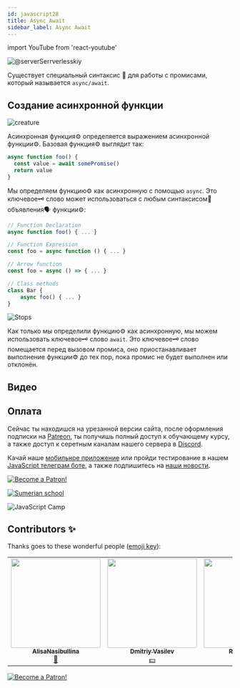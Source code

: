 ```yaml
---
id: javascript28
title: Async Await
sidebar_label: Async Await
---
```


import YouTube from 'react-youtube'

![@serverSerrverlesskiy](/img/javascript/headers/29.jpg)

Существует специальный синтаксис 📖 для работы с промисами, который называется `async/await`.

## Создание асинхронной функции

![creature](https://media.giphy.com/media/4T7e4DmcrP9du/giphy.gif)

Асинхронная функция⚙️ определяется выражением асинхронной функции⚙️. Базовая функция⚙️ выглядит так:

```javascript
async function foo() {
  const value = await somePromise()
  return value
}
```

Мы определяем функцию⚙️ как асинхронную с помощью `async`. Это ключевое🗝️ слово может использоваться с любым синтаксисом📖 объявления🗣️ функции⚙️:

```javascript
// Function Declaration
async function foo() { ... }

// Function Expression
const foo = async function () { ... }

// Arrow function
const foo = async () => { ... }

// Class methods
class Bar {
    async foo() { ... }
}
```

![Stops](https://media.giphy.com/media/WrgAGkGrh0MD1Z2gkO/giphy.gif)

Как только мы определили функцию⚙️ как асинхронную, мы можем использовать ключевое🗝️ слово `await`.
Это ключевое🗝️ слово помещается перед вызовом промиса, оно приостанавливает выполнение функции⚙️ до тех пор, пока промис не будет выполнен или отклонён.

## Видео

<YouTube videoId="I0t9dwZ4ST8" />

<!-- ## Async

![run](https://media.giphy.com/media/3N0fFF5xxcZrO/giphy.gif)

У нас есть ключевое🗝️ слово `async`, которое мы помещаем перед объявлением🗣️ функции⚙️, чтобы сделать ее асинхронной. Асинхронная функция⚙️ — это функция⚙️, которая предвосхищает возможность использования ключевого🗝️ слова `await` для запуска асинхронного кода📟 .

Попробуйте набрать в консоли браузера следующее:

```javascript
function hello() {
  return 'Hello'
}
hello()
```

Функция⚙️ вернет 'Hello'. Ничего необычного.

Но что если мы превратим ее в асинхронную функцию⚙️? Попробуйте сделать следующее:

```javascript
async function hello() {
  return 'Hello'
}
hello()
```

![Promise](https://media.giphy.com/media/GFtJhEvG3681y/giphy.gif)

Теперь вызов функции⚙️ возвращает🔄 обещание. Это одна из особенностей асинхронных функций⚙️ — они возвращают🔄 значения, которые гарантировано преобразуются в обещания.

Вы также можете создать🏗️ асинхронное функциональное⚙️ выражение, например, так:

```javascript
// Function Expression
let hello = async function () {
  return hello()
}
hello()
```

Также можно использовать стрелочные функции⚙️:

```javascript
let hello = async () => {
  return 'Hello'
}
```

Все эти функции⚙️ делают одно и тоже.

Для того, чтобы получить значение завершенного обещания, мы можем использовать блок `.then()`:

```javascript
hello().then(value => console.log(value))
```

… или даже так:

```javascript
hello().then(console.log)
```

Таким образом, добавление ключевого🗝️ слова `async` заставляет функцию⚙️ возвращать🔄 обещание вместо значения. Кроме того, это позволяет синхронным функциям избегать любых накладных расходов, связанных с запуском и поддержкой использования `await`. Простое добавление `async` перед функцией⚙️ обеспечивает автоматическую оптимизацию кода📟 движком JS.

## Await

![Wait](https://media.giphy.com/media/myPdoRAlad0J2/giphy.gif)

Преимущества асинхронных функций⚙️ становятся еще более очевидными, когда вы комбинируете их с ключевым🗝️ словом `await`. Оно может быть добавлено перед любой основанной на обещаниях функцией⚙️, чтобы заставить ее дожидаться завершения обещания, а затем вернуть результат. После этого выполняется следующий блок кода📟 .

Вы можете использовать `await` при вызове любой функции⚙️, возвращающей🔄 обещание, включая функции⚙️ `Web API`.

Синтаксис📖:

```javascript
let response = await fetch('https://jsonplaceholder.typicode.com/users')
let data = await response.json()
console.log(data[0].name + ' and ' + data[2].name)
```

## Обработка ошибок с `try...catch`

![code rewriting](https://media.giphy.com/media/ZVik7pBtu9dNS/giphy.gif)

Если вы хотите добавить обработку ошибок, у вас есть несколько вариантов.

Вы можете использовать синхронную структуру `try...catch` вместе с `async/await`:

```javascript
async function myFetch() {
  try {
    let response = await fetch('https://jsonplaceholder.typicode.com/users')
    let data = await response.json()
    console.log(data[0].name + ' and ' + data[2].name)
  } catch (e) {
    console.log(e)
  }
}

myFetch()
```

Блок `catch(){}` принимает объект ошибки🙅‍♂️, который мы назвали `e`. Теперь мы можем вывести его в консоль, это позволит нам получить сообщение💬 о том, в каком месте кода📟 произошла ошибка🙅‍♂️.

Целенаправленно создадим ошибку в `url` и посмотрим на вывод ошибки.

```javascript
async function myFetch() {
  try {
    let response = await fetch('https://jsonplaceholder.typicode.com/sers')
    let data = await response.json()
    console.log(data[0].name + ' and ' + data[2].name)
  } catch (e) {
    console.log(e)
  }
}

myFetch()
```

![fetch error](/img/javascript/17.jpg)

## Итого

![Conclusion](https://media.giphy.com/media/3o6ZsVl2hv8ZnhSXug/giphy.gif)

`Async/await` позволяет писать 🖊️ асинхронный код, который легко читать и поддерживать. Шесть причин почему его лучше использовать вместо промисов читайте [здесь](https://habr.com/ru/company/ruvds/blog/326074/).

## Проблемы?

![Problem](https://media.giphy.com/media/xTiTnGeUsWOEwsGoG4/giphy.gif)

Пишите в [Discord](https://discord.gg/6GDAfXn) или телеграмм [чат](https://t.me/jscampapp), а также подписывайтесь на наши [новости](https://t.me/javascriptapp)

![JavaScript Camp](/img/bandlink.png)


## Вопросы:

![Question](https://media.giphy.com/media/l0HlRnAWXxn0MhKLK/giphy.gif)

Где помещается ключевое слово `async`?

1. Перед объявлением функции
2. После объявления функции
3. В теле функции

В каких функциях работает `await`?

1. Только в синхронных функциях
2. Только в асинхронных функциях
3. В любых функциях

Асинхронная функция - это:

1. Это функция, которая определяется ключевым словом `async`
2. Это функция, которая предвосхищает возможность использования ключевого слова `await`
3. Оба варианта верны

Преимуществом `async/await` является:

1. Собственный код является заблокированным
2. Лаконичный и чистый код

Для того чтобы понять, на сколько вы усвоили этот урок, пройдите тест в [мобильном приложении](http://onelink.to/njhc95) нашей школы по этой теме или в нашем [телеграм боте](https://t.me/javascriptcamp_bot).

![Sumerian school](/img/app.jpg)

## Ссылки:

1. [Async-await](https://learn.javascript.ru/async-await)
2. [Как освоить Async / Await в JavaScript на реальных примерах](https://webformyself.com/async-await-v-javascript-na-primerax)
3. [Асинхронное программирование с async/await](https://habr.com/ru/post/491012/) -->

## Оплата

Сейчас ты находишся на урезанной версии сайта, после оформления подписки на [Patreon](https://www.patreon.com/javascriptcamp), ты получишь полный доступ к обучающему курсу, а также доступ к серетным каналам нашего сервера в [Discord](https://discord.gg/6GDAfXn).  

Качай наше [мобильное приложение](http://onelink.to/njhc95) или пройди тестирование в нашем [JavaScript телеграм боте](https://t.me/javascriptcamp_bot), а также подпишитесь на [наши новости](https://t.me/javascriptapp).

[![Become a Patron!](/img/logo/patreon.jpg)](https://www.patreon.com/bePatron?u=31769291)


[![Sumerian school](/img/app.jpg)](http://onelink.to/njhc95)

![JavaScript Camp](/img/bandlink.png)

## Contributors ✨

Thanks goes to these wonderful people ([emoji key](https://allcontributors.org/docs/en/emoji-key)):

<!-- ALL-CONTRIBUTORS-LIST:START - Do not remove or modify this section -->
<!-- prettier-ignore-start -->
<!-- markdownlint-disable -->
<table>
  <tr>
    <td align="center"><a href="https://github.com/AlisaNasibullina"><img src="https://avatars3.githubusercontent.com/u/74646904?s=460&v=4" width="200px;" alt=""/><br /><sub><b>AlisaNasibullina</b></sub></a><br /><a href="#mentoring-KoDim-React" title="Mentoring">📖</a></td>
    <td align="center"><a href="https://fullstackserverless.github.io/"><img src="https://avatars0.githubusercontent.com/u/6774813?v=4?s=200" width="200px;" alt=""/><br /><sub><b>Dmitriy Vasilev</b></sub></a><br /><a href="#financial-gHashTag" title="Financial">💵</a></td>
    <td align="center"><a href="https://github.com/Resoner2005"><img src="https://avatars1.githubusercontent.com/u/75675814?v=4?s=200" width="200px;" alt=""/><br /><sub><b>Resoner2005</b></sub></a><br /><a href="https://github.com/gHashTag/react-native-village/issues?q=author%3AResoner2005" title="Bug reports">🐛 🎨 </a></td>
  </tr>
</table>

[![Become a Patron!](/img/logo/patreon.jpg)](https://www.patreon.com/bePatron?u=31769291)
